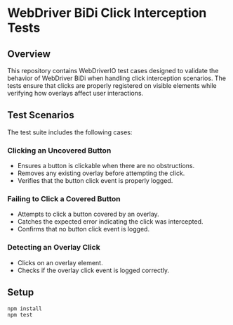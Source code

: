 # WebDriver BiDi Click Interception Tests

## Overview

This repository contains WebDriverIO test cases designed to validate the behavior of WebDriver BiDi when handling click interception scenarios. The tests ensure that clicks are properly registered on visible elements while verifying how overlays affect user interactions.

## Test Scenarios

The test suite includes the following cases:

### Clicking an Uncovered Button

- Ensures a button is clickable when there are no obstructions.
- Removes any existing overlay before attempting the click.
- Verifies that the button click event is properly logged.

### Failing to Click a Covered Button

- Attempts to click a button covered by an overlay.
- Catches the expected error indicating the click was intercepted.
- Confirms that no button click event is logged.

### Detecting an Overlay Click

- Clicks on an overlay element.
- Checks if the overlay click event is logged correctly.

## Setup

```sh
npm install
npm test
```
